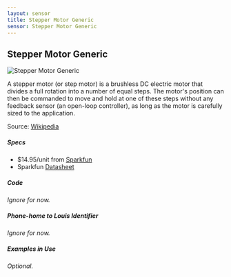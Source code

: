 ```yaml
---
layout: sensor
title: Stepper Motor Generic
sensor: Stepper Motor Generic
---
```

##	Stepper Motor Generic

![Stepper Motor Generic](https://dlnmh9ip6v2uc.cloudfront.net//images/products/9/2/3/8/09238-01.jpg)

A stepper motor (or step motor) is a brushless DC electric motor that divides a full rotation into a number of equal steps. The motor's position can then be commanded to move and hold at one of these steps without any feedback sensor (an open-loop controller), as long as the motor is carefully sized to the application.

Source: [Wikipedia](http://en.wikipedia.org/wiki/Stepper_motor)



##### Specs

*	$14.95/unit from [Sparkfun](https://www.sparkfun.com/products/9238)
*	Sparkfun [Datasheet](http://www.sparkfun.com/datasheets/Robotics/SM-42BYG011-25.pdf)



##### Code

_Ignore for now._

##### Phone-home to Louis Identifier

_Ignore for now._

##### Examples in Use

_Optional._
